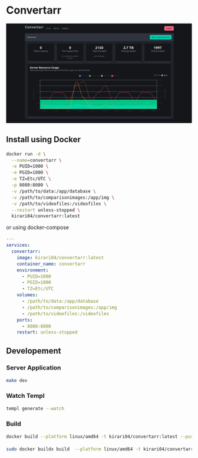 # Convertarr

![Dashboard](img/image.png)
<!-- ![Settings](img/image2.png) -->

## Install using Docker

```bash
docker run -d \
  --name=convertarr \
  -e PUID=1000 \
  -e PGID=1000 \
  -e TZ=Etc/UTC \
  -p 8080:8080 \
  -v /path/to/data:/app/database \
  -v /path/to/comparisonimages:/app/img \
  -v /path/to/videofiles:/videofiles \
  --restart unless-stopped \
  kirari04/convertarr:latest
```

or using docker-compose

```yaml
---
services:
  convertarr:
    image: kirari04/convertarr:latest
    container_name: convertarr
    environment:
      - PUID=1000
      - PGID=1000
      - TZ=Etc/UTC
    volumes:
      - /path/to/data:/app/database
      - /path/to/comparisonimages:/app/img
      - /path/to/videofiles:/videofiles
    ports:
      - 8080:8080
    restart: unless-stopped
```

## Developement

### Server Application

```bash
make dev
```

### Watch Templ

```bash
templ generate --watch
```
### Build

```bash
docker build --platform linux/amd64 -t kirari04/convertarr:latest --push .

sudo docker buildx build  --platform linux/amd64 -t kirari04/convertarr:latest --sbom=true --provenance=true --push .
```